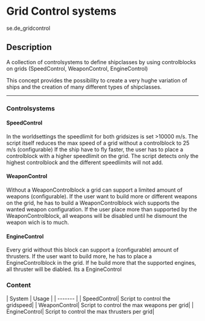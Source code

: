 Grid Control systems
============

se.de_gridcontrol 

## Description

A collection of controlsystems to define shipclasses by using controlblocks on grids 
(SpeedControl, WeaponControl, EngineControl)

This concept provides the possibility to create a very hughe variation of ships and the creation
of many different types of shipclasses.
___
### Controlsystems
#### SpeedControl
In the worldsettings the speedlimit for both gridsizes is set >10000 m/s.
The script itself reduces the max speed of a grid without a controlblock to 25 m/s (configurable)
If the ship have to fly faster, the user has to place a controlblock with a higher speedlimit on the grid.
The script detects only the highest controlblock and the different speedlimits will not add. 

#### WeaponControl
Without a WeaponControlblock a grid can support a limited amount of weapons (configurable).
If the user want to build more or different weapons on the grid, he has to build a WeaponControlblock wich supports
the wanted weapon configuration.
If the user place more than supported by the WeaponControlblock, all weapons will be disabled until he dismount the weapon wich is to much.

#### EngineControl
Every grid without this block can support a (configurable) amount of thrusters. If the user want to build more, he has to
place a EngineControlblock in the grid. If he build more that the supported engines, all thruster will be diabled.
Its a EngineControl

### Content

| System | Usage |
| ------- |
| SpeedControl| Script to control the gridspeed|
| WeaponControl| Script to control the max weapons per grid|
| EngineControl| Script to control the max thrusters per grid|
